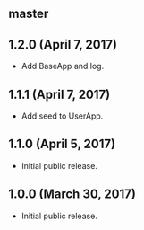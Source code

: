 ## master


## 1.2.0 (April 7, 2017)

* Add BaseApp and log.

## 1.1.1 (April 7, 2017)

* Add seed to UserApp.

## 1.1.0 (April 5, 2017)

* Initial public release.

## 1.0.0 (March 30, 2017)

* Initial public release.
